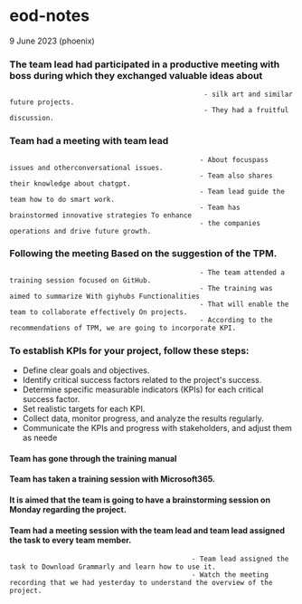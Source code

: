# eod-notes
9 June 2023 (phoenix)

### The team lead had participated in a productive meeting with boss during which they exchanged valuable ideas about
                                                    - silk art and similar future projects.
                                                    - They had a fruitful discussion.

### Team had a meeting with team lead 
                                                   - About focuspass issues and otherconversational issues.
                                                   - Team also shares their knowledge about chatgpt.
                                                   - Team lead guide the team how to do smart work.
                                                   - Team has  brainstormed innovative strategies To enhance
                                                   - the companies operations and drive future growth.


### Following the meeting Based on the suggestion of the TPM.

                                                   - The team attended a training session focused on GitHub.
                                                   - The training was aimed to summarize With giyhubs Functionalities
                                                   - That will enable the team to collaborate effectively On projects.
                                                   - According to the recommendations of TPM, we are going to incorporate KPI.
                                                   
 ### To establish KPIs for your project, follow these steps:

- Define clear goals and objectives.
- Identify critical success factors related to the project's success.
- Determine specific measurable indicators (KPIs) for each critical success factor.
- Set realistic targets for each KPI.
- Collect data, monitor progress, and analyze the results regularly.
- Communicate the KPIs and progress with stakeholders, and adjust them as neede


#### Team has gone through the training manual 
#### Team has taken a training session with  Microsoft365.
#### It is aimed that  the team is going to have a brainstorming session on Monday regarding the project.
#### Team  had a meeting session with the team lead and team lead assigned the task to every team member.
                                                 
                                                 - Team lead assigned the task to Download Grammarly and learn how to use it.
                                                 - Watch the meeting recording that we had yesterday to understand the overview of the project.

